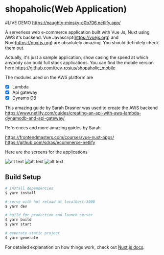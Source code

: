 # shopaholic(Web Application)

#LIVE DEMO
https://naughty-minsky-e0b706.netlify.app/

A serverless web e-commerce application built with Vue Js, Nuxt using AWS it's backend.
Vue Javascript(https://vuejs.org) and Nuxt(https://nuxtjs.org) are absolutely amazing. You should definitely check them out.

Actually, it's just a sample application, show casing the speed at which anybody can build full stack applications.
You can find the mobile version here
https://github.com/trey-rosius/shopaholic_mobile

The modules used on the AWS platform are 
- [x] Lambda
- [x] Api gateway
- [x] Dynamo DB

This amazing guide by Sarah Drasner was used to create the AWS backend
https://www.netlify.com/guides/creating-an-api-with-aws-lambda-dynamodb-and-api-gateway/

References and more amazing guides by Sarah.

https://frontendmasters.com/courses/vue-nuxt-apps/
https://github.com/sdras/ecommerce-netlify


Here are the screens for the applications

![alt text](https://raw.githubusercontent.com/trey-rosius/shopaholic_web/master/static/web_screen1.png)
![alt text](https://raw.githubusercontent.com/trey-rosius/shopaholic_web/master/static/web_screen2.png)
![alt text](https://raw.githubusercontent.com/trey-rosius/shopaholic_web/master/static/web_screen3.png)

## Build Setup

```bash
# install dependencies
$ yarn install

# serve with hot reload at localhost:3000
$ yarn dev

# build for production and launch server
$ yarn build
$ yarn start

# generate static project
$ yarn generate
```

For detailed explanation on how things work, check out [Nuxt.js docs](https://nuxtjs.org).
